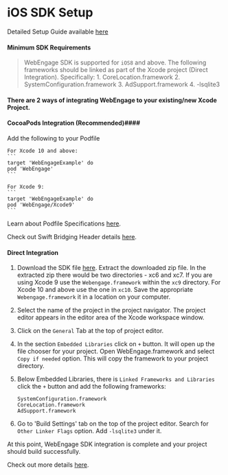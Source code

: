# iOS SDK Setup #

Detailed Setup Guide available [here](https://docs.webengage.com/docs/ios-getting-started)

#### Minimum SDK Requirements ####

> WebEngage SDK is supported for `iOS8` and above. The following frameworks should be linked as part of the Xcode project (Direct Integration). Specifically:
    1. CoreLocation.framework
    2. SystemConfiguration.framework
    3. AdSupport.framework
    4. -lsqlite3

#### There are 2 ways of integrating WebEngage to your existing/new Xcode Project.

#### CocoaPods Integration (Recommended)####

  Add the following to your Podfile

    For Xcode 10 and above:
    ```
    target 'WebEngageExample' do
    pod 'WebEngage'
    ```

    For Xcode 9:
    ```
    target 'WebEngageExample' do
    pod 'WebEngage/Xcode9'
    ```

Learn about Podfile Specifications [here](https://guides.cocoapods.org/using/the-podfile.html).

Check out Swift Bridging Header details [here](https://docs.webengage.com/docs/ios-getting-started#section-4-support-for-swift).

#### Direct Integration ####

1. Download the SDK file [here](https://s3-us-west-2.amazonaws.com/webengage-sdk/ios/latest/WebEngageFramework.zip). Extract the downloaded zip file. In the extracted zip there would be two directories - xc6 and xc7. If you are using Xcode 9 use the `Webengage.framework` within the `xc9` directory. For Xcode 10 and above use the one in `xc10`. Save the appropriate `Webengage.framework` it in a location on your computer.

2. Select the name of the project in the project navigator. The project editor appears in the editor area of the Xcode workspace window.

3. Click on the `General` Tab at the top of project editor.

4. In the section `Embedded Libraries` click on `+` button. It will open up the file chooser for your project. Open WebEngage.framework and select `Copy if needed` option. This will copy the framework to your project directory.

5. Below Embedded Libraries, there is `Linked Frameworks and Libraries` click the `+` button and add the following frameworks:

    ```
    SystemConfiguration.framework
    CoreLocation.framework
    AdSupport.framework
    ```


6. Go to 'Build Settings' tab on the top of the project editor. Search for `Other Linker Flags` option.
Add `-lsqlite3` under it.

At this point, WebEngage SDK integration is complete and your project should build successfully.

Check out more details [here](https://docs.webengage.com/docs/ios-getting-started).
